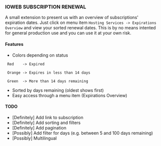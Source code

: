### IOWEB SUBSCRIPTION RENEWAL

A small extension to present us with an overview of subscriptions' expiration dates.
Just click on menu item `Hosting Services -> Expirations Overview` and view your sorted renewal dates.
This is by no means intented for general production use and you can use it at your own risk.

#### Features

- Colors depending on status
 
```  
 Red    -> Expired
 
 Orange -> Expires in less than 14 days
 
 Green  -> More than 14 days remaining 
 ```
   
- Sorted by days remaining (oldest shows first)
- Easy access through a menu item (Expirations Overview)


#### TODO

- [Definitely] Add link to subscription
- [Definitely] Add sorting and filters
- [Definitely] Add pagination
- [Possibly] Add filter for days (e.g. between 5 and 100 days remaining)
- [Possibly] Multilingual 
